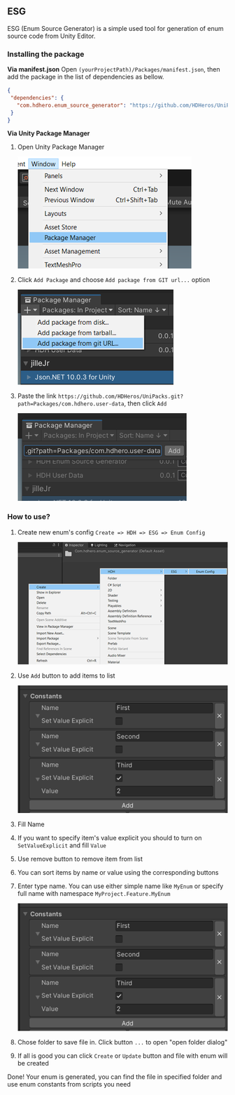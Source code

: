 ## ESG
ESG (Enum Source Generator) is a simple used tool for generation of enum source code from Unity Editor.  

### Installing the package 
**Via manifest.json**
Open `(yourProjectPath)/Packages/manifest.json`, then add the package in the list of dependencies as bellow.

 ```json
 {
  "dependencies": {
    "com.hdhero.enum_source_generator": "https://github.com/HDHeros/UniPacks.git?path=Packages/com.hdhero.enum_source_generator"
  }
}
```

**Via Unity Package Manager**
1. Open Unity Package Manager

   ![](https://github.com/HDHeros/UniPacks/blob/main/Docs/UserData/userdata_install_viaupm_1.png)
2. Click `Add Package` and choose `Add package from GIT url...` option

   ![](https://github.com/HDHeros/UniPacks/blob/main/Docs/UserData/userdata_install_viaupm_2.png)
3. Paste the link `https://github.com/HDHeros/UniPacks.git?path=Packages/com.hdhero.user-data`, then click `Add`

   ![](https://github.com/HDHeros/UniPacks/blob/main/Docs/UserData/userdata_install_viaupm_3.png)

### How to use?
1. Create new enum's config `Create => HDH => ESG => Enum Config`  

   ![](https://github.com/HDHeros/UniPacks/blob/main/Docs/EnumGen/esg_create-config.png)  
2. Use `Add` button to add items to list  

   ![](https://github.com/HDHeros/UniPacks/blob/main/Docs/EnumGen/esg_items-list.png)  
3. Fill Name  
4. If you want to specify item's value explicit you should to turn on `SetValueExplicit` and fill `Value`  
5. Use remove button to remove item from list  
6. You can sort items by name or value using the corresponding buttons  
7. Enter type name. You can use either simple name like `MyEnum` or specify full name with namespace `MyProject.Feature.MyEnum`   

   ![](https://github.com/HDHeros/UniPacks/blob/main/Docs/EnumGen/esg_items-list.png)  
8. Chose folder to save file in. Click button `...` to open "open folder dialog"  
9. If all is good you can click `Create` or `Update` button and file with enum will be created  

Done! Your enum is generated, you can find the file in specified folder and use enum constants from scripts you need

